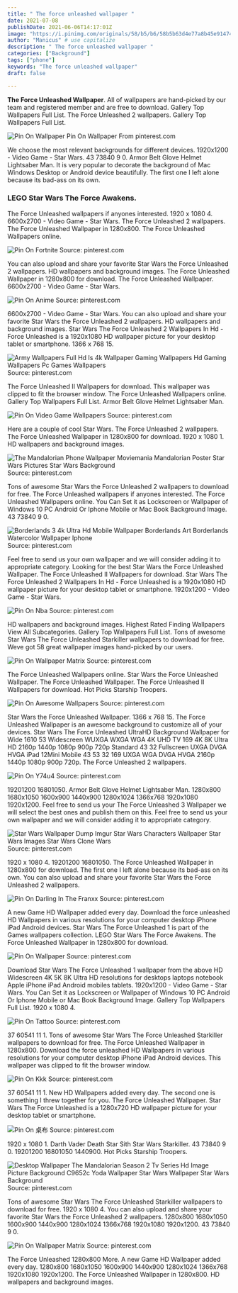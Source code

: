 ```yaml
---
title: " The force unleashed wallpaper "
date: 2021-07-08
publishDate: 2021-06-06T14:17:01Z
image: "https://i.pinimg.com/originals/58/b5/b6/58b5b63d4e77a8b45e9147493193b07a.jpg"
author: "Manicus" # use capitalize
description: " The force unleashed wallpaper "
categories: ["Background"]
tags: ["phone"]
keywords: "The force unleashed wallpaper"
draft: false

---
```



**The Force Unleashed Wallpaper**. All of wallpapers are hand-picked by our team and registered member and are free to download. Gallery Top Wallpapers Full List. The Force Unleashed 2 wallpapers. Gallery Top Wallpapers Full List.

![Pin On Wallpaper](https://i.pinimg.com/originals/5f/ff/2e/5fff2eb81280cb14467728d6bb5957e0.jpg "Pin On Wallpaper")
Pin On Wallpaper From pinterest.com


We choose the most relevant backgrounds for different devices. 1920x1200 - Video Game - Star Wars. 43 73840 9 0. Armor Belt Glove Helmet Lightsaber Man. It is very popular to decorate the background of Mac Windows Desktop or Android device beautifully. The first one I left alone because its bad-ass on its own.

### LEGO Star Wars The Force Awakens.

The Force Unleashed wallpapers if anyones interested. 1920 x 1080 4. 6600x2700 - Video Game - Star Wars. The Force Unleashed 2 wallpapers. The Force Unleashed Wallpaper in 1280x800. The Force Unleashed Wallpapers online.


![Pin On Fortnite](https://i.pinimg.com/originals/aa/6c/94/aa6c94b0d04ff3ce846ea84653bde60b.jpg "Pin On Fortnite")
Source: pinterest.com

You can also upload and share your favorite Star Wars the Force Unleashed 2 wallpapers. HD wallpapers and background images. The Force Unleashed Wallpaper in 1280x800 for download. The Force Unleashed Wallpaper. 6600x2700 - Video Game - Star Wars.

![Pin On Anime](https://i.pinimg.com/originals/83/96/6b/83966b85100cd91b3593d82a814f2774.jpg "Pin On Anime")
Source: pinterest.com

6600x2700 - Video Game - Star Wars. You can also upload and share your favorite Star Wars the Force Unleashed 2 wallpapers. HD wallpapers and background images. Star Wars The Force Unleashed 2 Wallpapers In Hd - Force Unleashed is a 1920x1080 HD wallpaper picture for your desktop tablet or smartphone. 1366 x 768 15.

![Army Wallpapers Full Hd Is 4k Wallpaper Gaming Wallpapers Hd Gaming Wallpapers Pc Games Wallpapers](https://i.pinimg.com/originals/26/26/a8/2626a891df72bed6a1f1e36d768c3831.jpg "Army Wallpapers Full Hd Is 4k Wallpaper Gaming Wallpapers Hd Gaming Wallpapers Pc Games Wallpapers")
Source: pinterest.com

The Force Unleashed II Wallpapers for download. This wallpaper was clipped to fit the browser window. The Force Unleashed Wallpapers online. Gallery Top Wallpapers Full List. Armor Belt Glove Helmet Lightsaber Man.

![Pin On Video Game Wallpapers](https://i.pinimg.com/originals/bb/99/bb/bb99bbba8f7a172a4cbad47c7f7a19c9.jpg "Pin On Video Game Wallpapers")
Source: pinterest.com

Here are a couple of cool Star Wars. The Force Unleashed 2 wallpapers. The Force Unleashed Wallpaper in 1280x800 for download. 1920 x 1080 1. HD wallpapers and background images.

![The Mandalorian Phone Wallpaper Moviemania Mandalorian Poster Star Wars Pictures Star Wars Background](https://i.pinimg.com/originals/92/da/d7/92dad72e17601ef6714284631da56437.jpg "The Mandalorian Phone Wallpaper Moviemania Mandalorian Poster Star Wars Pictures Star Wars Background")
Source: pinterest.com

Tons of awesome Star Wars the Force Unleashed 2 wallpapers to download for free. The Force Unleashed wallpapers if anyones interested. The Force Unleashed Wallpapers online. You Can Set it as Lockscreen or Wallpaper of Windows 10 PC Android Or Iphone Mobile or Mac Book Background Image. 43 73840 9 0.

![Borderlands 3 4k Ultra Hd Mobile Wallpaper Borderlands Art Borderlands Watercolor Wallpaper Iphone](https://i.pinimg.com/originals/f3/ff/2e/f3ff2ef920ae0ef41a1269ad0534862c.jpg "Borderlands 3 4k Ultra Hd Mobile Wallpaper Borderlands Art Borderlands Watercolor Wallpaper Iphone")
Source: pinterest.com

Feel free to send us your own wallpaper and we will consider adding it to appropriate category. Looking for the best Star Wars the Force Unleashed Wallpaper. The Force Unleashed II Wallpapers for download. Star Wars The Force Unleashed 2 Wallpapers In Hd - Force Unleashed is a 1920x1080 HD wallpaper picture for your desktop tablet or smartphone. 1920x1200 - Video Game - Star Wars.

![Pin On Nba](https://i.pinimg.com/474x/96/a5/05/96a505636a0e39094c9e5bb199e5b815.jpg "Pin On Nba")
Source: pinterest.com

HD wallpapers and background images. Highest Rated Finding Wallpapers View All Subcategories. Gallery Top Wallpapers Full List. Tons of awesome Star Wars The Force Unleashed Starkiller wallpapers to download for free. Weve got 58 great wallpaper images hand-picked by our users.

![Pin On Wallpaper Matrix](https://i.pinimg.com/originals/27/cb/04/27cb040c92ad7907f2fb224809cb2cae.jpg "Pin On Wallpaper Matrix")
Source: pinterest.com

The Force Unleashed Wallpapers online. Star Wars the Force Unleashed Wallpaper. The Force Unleashed Wallpaper. The Force Unleashed II Wallpapers for download. Hot Picks Starship Troopers.

![Pin On Awesome Wallpapers](https://i.pinimg.com/originals/81/ec/c5/81ecc5046cf68df93b3482910c22ea37.jpg "Pin On Awesome Wallpapers")
Source: pinterest.com

Star Wars the Force Unleashed Wallpaper. 1366 x 768 15. The Force Unleashed Wallpaper is an awesome background to customize all of your devices. Star Wars The Force Unleashed UltraHD Background Wallpaper for Wide 1610 53 Widescreen WUXGA WXGA WGA 4K UHD TV 169 4K 8K Ultra HD 2160p 1440p 1080p 900p 720p Standard 43 32 Fullscreen UXGA DVGA HVGA iPad 12Mini Mobile 43 53 32 169 UXGA WGA DVGA HVGA 2160p 1440p 1080p 900p 720p. The Force Unleashed 2 wallpapers.

![Pin On Y74u4](https://i.pinimg.com/originals/b2/55/c0/b255c059d6fd0d3905e1a9e20f55c7c0.jpg "Pin On Y74u4")
Source: pinterest.com

19201200 16801050. Armor Belt Glove Helmet Lightsaber Man. 1280x800 1680x1050 1600x900 1440x900 1280x1024 1366x768 1920x1080 1920x1200. Feel free to send us your The Force Unleashed 3 Wallpaper we will select the best ones and publish them on this. Feel free to send us your own wallpaper and we will consider adding it to appropriate category.

![Star Wars Wallpaper Dump Imgur Star Wars Characters Wallpaper Star Wars Images Star Wars Clone Wars](https://i.pinimg.com/originals/4f/a7/e5/4fa7e5c931e5c9a0be41dcd919f5869f.jpg "Star Wars Wallpaper Dump Imgur Star Wars Characters Wallpaper Star Wars Images Star Wars Clone Wars")
Source: pinterest.com

1920 x 1080 4. 19201200 16801050. The Force Unleashed Wallpaper in 1280x800 for download. The first one I left alone because its bad-ass on its own. You can also upload and share your favorite Star Wars the Force Unleashed 2 wallpapers.

![Pin On Darling In The Franxx](https://i.pinimg.com/originals/8b/6b/42/8b6b425319d61122601b5e4c20471b5c.png "Pin On Darling In The Franxx")
Source: pinterest.com

A new Game HD Wallpaper added every day. Download the force unleashed HD Wallpapers in various resolutions for your computer desktop iPhone iPad Android devices. Star Wars The Force Unleashed 1 is part of the Games wallpapers collection. LEGO Star Wars The Force Awakens. The Force Unleashed Wallpaper in 1280x800 for download.

![Pin On Wallpaper](https://i.pinimg.com/originals/5f/ff/2e/5fff2eb81280cb14467728d6bb5957e0.jpg "Pin On Wallpaper")
Source: pinterest.com

Download Star Wars The Force Unleashed 1 wallpaper from the above HD Widescreen 4K 5K 8K Ultra HD resolutions for desktops laptops notebook Apple iPhone iPad Android mobiles tablets. 1920x1200 - Video Game - Star Wars. You Can Set it as Lockscreen or Wallpaper of Windows 10 PC Android Or Iphone Mobile or Mac Book Background Image. Gallery Top Wallpapers Full List. 1920 x 1080 4.

![Pin On Tattoo](https://i.pinimg.com/736x/0e/4a/75/0e4a75430caf9939c9568da8a0386ecb.jpg "Pin On Tattoo")
Source: pinterest.com

37 60541 11 1. Tons of awesome Star Wars The Force Unleashed Starkiller wallpapers to download for free. The Force Unleashed Wallpaper in 1280x800. Download the force unleashed HD Wallpapers in various resolutions for your computer desktop iPhone iPad Android devices. This wallpaper was clipped to fit the browser window.

![Pin On Kkk](https://i.pinimg.com/originals/c4/e3/29/c4e329574a35c0abe99b37c84455e06d.jpg "Pin On Kkk")
Source: pinterest.com

37 60541 11 1. New HD Wallpapers added every day. The second one is something I threw together for you. The Force Unleashed Wallpaper. Star Wars The Force Unleashed is a 1280x720 HD wallpaper picture for your desktop tablet or smartphone.

![Pin On 桌布](https://i.pinimg.com/originals/60/c2/17/60c2177448cbf90408ed1df7da78cf00.jpg "Pin On 桌布")
Source: pinterest.com

1920 x 1080 1. Darth Vader Death Star Sith Star Wars Starkiller. 43 73840 9 0. 19201200 16801050 1440900. Hot Picks Starship Troopers.

![Desktop Wallpaper The Mandalorian Season 2 Tv Series Hd Image Picture Background C9652c Yoda Wallpaper Star Wars Wallpaper Star Wars Background](https://i.pinimg.com/originals/ac/8a/87/ac8a87523f31e4184c93179a1e98403d.png "Desktop Wallpaper The Mandalorian Season 2 Tv Series Hd Image Picture Background C9652c Yoda Wallpaper Star Wars Wallpaper Star Wars Background")
Source: pinterest.com

Tons of awesome Star Wars The Force Unleashed Starkiller wallpapers to download for free. 1920 x 1080 4. You can also upload and share your favorite Star Wars the Force Unleashed 2 wallpapers. 1280x800 1680x1050 1600x900 1440x900 1280x1024 1366x768 1920x1080 1920x1200. 43 73840 9 0.

![Pin On Wallpaper Matrix](https://i.pinimg.com/originals/58/b5/b6/58b5b63d4e77a8b45e9147493193b07a.jpg "Pin On Wallpaper Matrix")
Source: pinterest.com

The Force Unleashed 1280x800 More. A new Game HD Wallpaper added every day. 1280x800 1680x1050 1600x900 1440x900 1280x1024 1366x768 1920x1080 1920x1200. The Force Unleashed Wallpaper in 1280x800. HD wallpapers and background images.

